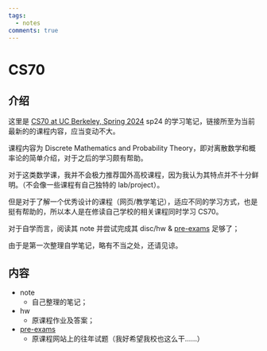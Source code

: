 ```yaml
---
tags:
  - notes
comments: true
---
```


# CS70

## 介绍

这里是 [CS70 at UC Berkeley, Spring 2024](https://www.eecs70.org/) sp24 的学习笔记，链接所至为当前最新的的课程内容，应当变动不大。

课程内容为 Discrete Mathematics and Probability Theory，即对离散数学和概率论的简单介绍，对于之后的学习颇有帮助。

对于这类数学课，我并不会极力推荐国外高校课程，因为我认为其特点并不十分鲜明。（不会像一些课程有自己独特的 lab/project）。

但是对于了解一个优秀设计的课程（网页/教学笔记），适应不同的学习方式，也是挺有帮助的，所以本人是在修读自己学校的相关课程同时学习 CS70。

对于自学而言，阅读其 note 并尝试完成其 disc/hw & [pre-exams](https://www.eecs70.org/resources/previous-exams) 足够了；

由于是第一次整理自学笔记，略有不当之处，还请见谅。

## 内容

- note
    - 自己整理的笔记；
- hw
    - 原课程作业及答案；
- [pre-exams](https://www.eecs70.org/resources/previous-exams)
    - 原课程网站上的往年试题（我好希望我校也这么干……）